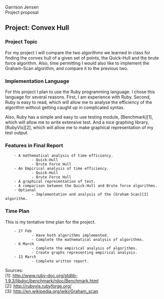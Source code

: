 Garrison Jensen  
Project proposal  
  
## Project: Convex Hull  
  
### Project Topic  
  
For my project I will compare the two algorithms we learned in class for finding the convex hull of a given set of points, the Quick-Hull and the brute force algorithm. Also, time permitting I would also like to implement the Graham-Scan algorithm, and compare it to the previous two.

### Implementation Language

For this project I plan to use the Ruby programming language. I chose this language for several reasons. First, I am experience with Ruby. Second, Ruby is easy to read, which will allow me to analyse the efficiency of the algorithm without getting caught up in complicated syntax.

Also, Ruby has a simple and easy to use testing module, [Benchmark][1], which will allow me to write extensive test. And a nice graphing library, [RubyVis][2], which will allow me to make graphical representation of my test output.


### Features in Final Report
        - A mathematical analysis of time efficiency.
                - Quick-Hull  
                - Brute Force Hull
        - An Empirical analysis of time efficiency.
                - Quick-Hull
                - Brute Force Hull
        - A graphical representation of test.
        - A comparison between the Quick-Hull and Brute force algorithms.
        - Optional
                - Implementation and analysis of the [Graham Scan][3] algorithm.

### Time Plan
  
This is my tentative time plan for the project.
  
        - 27 Feb
                - Have both algorithms implemented.
                - Complete the mathematical analysis of algorithms.
        - 6 March
                - Complete the empirical analysis of algorithms.
                - Create graphs representing empirical analysis.
        - 13 March
                - Complete written report.
  
Sources:  
[1]: http://www.ruby-doc.org/stdlib-1.9.3/libdoc/benchmark/rdoc/Benchmark.html  
[2]: http://rubyvis.rubyforge.org/  
[3]: http://en.wikipedia.org/wiki/Graham_scan  

